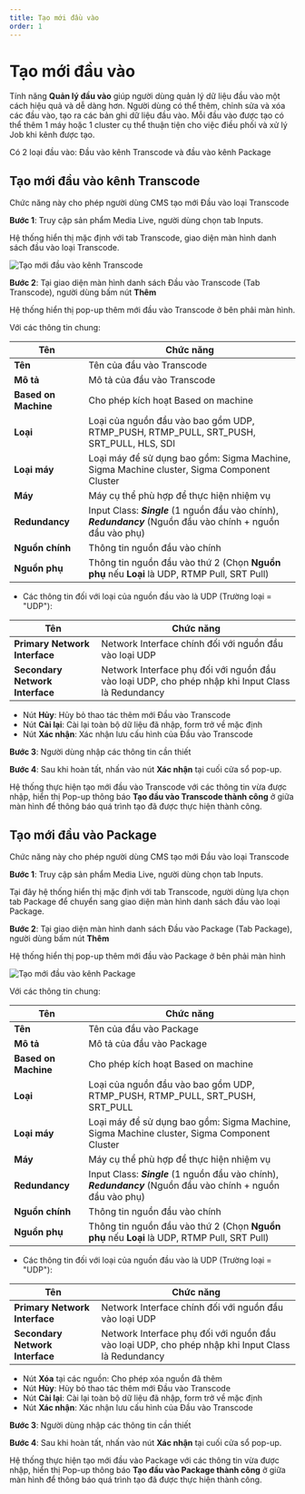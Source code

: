 ```yaml
---
title: Tạo mới đầu vào
order: 1
---
```


# Tạo mới đầu vào

Tính năng **Quản lý đầu vào** giúp người dùng quản lý dữ liệu đầu vào một cách hiệu quả và dễ dàng hơn. Người dùng có thể thêm, chỉnh sửa và xóa các đầu vào, tạo ra các bản ghi dữ liệu đầu vào. Mỗi đầu vào được tạo có thể thêm 1 máy hoặc 1 cluster cụ thể thuận tiện cho việc điều phối và xử lý Job khi kênh được tạo.

Có 2 loại đầu vào: Đầu vào kênh Transcode và đầu vào kênh Package

## Tạo mới đầu vào kênh Transcode

Chức năng này cho phép người dùng CMS tạo mới Đầu vào loại Transcode

**Bước 1**: Truy cập sản phẩm Media Live, người dùng chọn tab Inputs.

Hệ thống hiển thị mặc định với tab Transcode, giao diện màn hình danh sách đầu vào loại Transcode.

![Tạo mới đầu vào kênh Transcode](/images/media-live/input/create-transcode-input.png)

**Bước 2**: Tại giao diện màn hình danh sách Đầu vào Transcode (Tab Transcode), người dùng bấm nút **Thêm**

Hệ thống hiển thị pop-up thêm mới đầu vào Transcode ở bên phải màn hình.

Với các thông tin chung:

| Tên                  | Chức năng                                                                                                                                                                  |
| -------------------- | -------------------------------------------------------------------------------------------------------------------------------------------------------------------------- |
| **Tên**              | Tên của đầu vào Transcode                                                                                                                                                  |
| **Mô tả**            | Mô tả của đầu vào Transcode                                                                                                                                                |
| **Based on Machine** | Cho phép kích hoạt Based on machine                                                                                                                                        |
| **Loại**             | Loại của nguồn đầu vào bao gồm UDP, RTMP_PUSH, RTMP_PULL, SRT_PUSH, SRT_PULL, HLS, SDI |
| **Loại máy**         | Loại máy để sử dụng bao gồm: Sigma Machine, Sigma Machine cluster, Sigma Component Cluster                                                                                 |
| **Máy**              | Máy cụ thể phù hợp để thực hiện nhiệm vụ                                                                                                                                   |
| **Redundancy**       | Input Class: _**Single**_ (1 nguồn đầu vào chính), _**Redundancy**_ (Nguồn đầu vào chính + nguồn đầu vào phụ)                        |
| **Nguồn chính**      | Thông tin nguồn đầu vào chính                                                                                                                                              |
| **Nguồn phụ**        | Thông tin nguồn đầu vào thứ 2 (Chọn **Nguồn phụ** nếu **Loại** là UDP, RTMP Pull, SRT Pull)                                                             |

- Các thông tin đối với loại của nguồn đầu vào là UDP (Trường loại = "UDP"):

| Tên                             | Chức năng                                                                                         |
| ------------------------------- | ------------------------------------------------------------------------------------------------- |
| **Primary Network Interface**   | Network Interface chính đối với nguồn đầu vào loại UDP                                            |
| **Secondary Network Interface** | Network Interface phụ đối với nguồn đầu vào loại UDP, cho phép nhập khi Input Class là Redundancy |

- Nút **Hủy**: Hủy bỏ thao tác thêm mới Đầu vào Transcode
- Nút **Cài lại**: Cài lại toàn bộ dữ liệu đã nhập, form trở về mặc định
- Nút **Xác nhận**: Xác nhận lưu cấu hình của Đầu vào Transcode

**Bước 3**: Người dùng nhập các thông tin cần thiết

**Bước 4**: Sau khi hoàn tất, nhấn vào nút **Xác nhận** tại cuối cửa sổ pop-up.

Hệ thống thực hiện tạo mới đầu vào Transcode với các thông tin vừa được nhập, hiển thị Pop-up thông báo **Tạo đầu vào Transcode thành công** ở giữa màn hình để thông báo quá trình tạo đã được thực hiện thành công.

## Tạo mới đầu vào Package

Chức năng này cho phép người dùng CMS tạo mới Đầu vào loại Transcode

**Bước 1**: Truy cập sản phẩm Media Live, người dùng chọn tab Inputs.

Tại đây hệ thống hiển thị mặc định với tab Transcode, người dùng lựa chọn tab Package để chuyển sang giao diện màn hình danh sách đầu vào loại Package.

**Bước 2**: Tại giao diện màn hình danh sách Đầu vào Package (Tab Package), người dùng bấm nút **Thêm**

Hệ thống hiển thị pop-up thêm mới đầu vào Package ở bên phải màn hình

![Tạo mới đầu vào kênh Package](/images/media-live/input/create-package-input.png)

Với các thông tin chung:

| Tên                  | Chức năng                                                                                                                                                        |
| -------------------- | ---------------------------------------------------------------------------------------------------------------------------------------------------------------- |
| **Tên**              | Tên của đầu vào Package                                                                                                                                          |
| **Mô tả**            | Mô tả của đầu vào Package                                                                                                                                        |
| **Based on Machine** | Cho phép kích hoạt Based on machine                                                                                                                              |
| **Loại**             | Loại của nguồn đầu vào bao gồm UDP, RTMP_PUSH, RTMP_PULL, SRT_PUSH, SRT_PULL |
| **Loại máy**         | Loại máy để sử dụng bao gồm: Sigma Machine, Sigma Machine cluster, Sigma Component Cluster                                                                       |
| **Máy**              | Máy cụ thể phù hợp để thực hiện nhiệm vụ                                                                                                                         |
| **Redundancy**       | Input Class: _**Single**_ (1 nguồn đầu vào chính), _**Redundancy**_ (Nguồn đầu vào chính + nguồn đầu vào phụ)              |
| **Nguồn chính**      | Thông tin nguồn đầu vào chính                                                                                                                                    |
| **Nguồn phụ**        | Thông tin nguồn đầu vào thứ 2 (Chọn **Nguồn phụ** nếu **Loại** là UDP, RTMP Pull, SRT Pull)                                                   |

- Các thông tin đối với loại của nguồn đầu vào là UDP (Trường loại = "UDP"):

| Tên                             | Chức năng                                                                                         |
| ------------------------------- | ------------------------------------------------------------------------------------------------- |
| **Primary Network Interface**   | Network Interface chính đối với nguồn đầu vào loại UDP                                            |
| **Secondary Network Interface** | Network Interface phụ đối với nguồn đầu vào loại UDP, cho phép nhập khi Input Class là Redundancy |

- Nút **Xóa** tại các nguồn: Cho phép xóa nguồn đã thêm
- Nút **Hủy**: Hủy bỏ thao tác thêm mới Đầu vào Transcode
- Nút **Cài lại**: Cài lại toàn bộ dữ liệu đã nhập, form trở về mặc định
- Nút **Xác nhận**: Xác nhận lưu cấu hình của Đầu vào Transcode

**Bước 3**: Người dùng nhập các thông tin cần thiết

**Bước 4**: Sau khi hoàn tất, nhấn vào nút **Xác nhận** tại cuối cửa sổ pop-up.

Hệ thống thực hiện tạo mới đầu vào Package với các thông tin vừa được nhập, hiển thị Pop-up thông báo **Tạo đầu vào Package thành công** ở giữa màn hình để thông báo quá trình tạo đã được thực hiện thành công.
